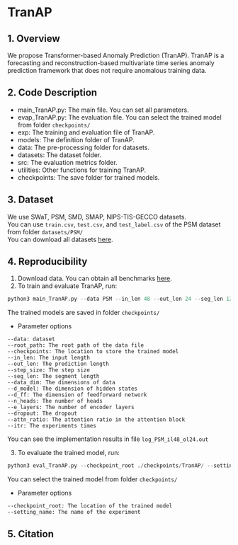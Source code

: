 # **TranAP**

## 1. Overview
We propose Transformer-based Anomaly Prediction (TranAP).
TranAP is a forecasting and reconstruction-based multivariate
time series anomaly prediction framework that does not require
anomalous training data. 

## 2. Code Description
- main_TranAP.py: The main file. You can set all parameters.
- evap_TranAP.py: The evaluation file. You can select the trained model from folder `checkpoints/`
- exp: The training and evaluation file of TranAP.
- models: The definition folder of TranAP.
- data: The pre-processing folder for datasets.
- datasets: The dataset folder.
- src: The evaluation metrics folder.
- utilities: Other functions for training TranAP.
- checkpoints: The save folder for trained models.

## 3. Dataset
We use SWaT, PSM, SMD, SMAP, NIPS-TIS-GECCO datasets.  
You can use `train.csv`, `test.csv`, and `test_label.csv` of the PSM dataset from folder `datasets/PSM/`  
You can download all datasets [here](https://drive.google.com/drive/folders/1RaIJQ8esoWuhyphhmMaH-VCDh-WIluRR).

## 4. Reproducibility
1. Download data. You can obtain all benchmarks [here](https://drive.google.com/drive/folders/1RaIJQ8esoWuhyphhmMaH-VCDh-WIluRR).
2. To train and evaluate TranAP, run:  
```python
python3 main_TranAP.py --data PSM --in_len 48 --out_len 24 --seg_len 12 --itr 5
```
The trained models are saved in folder `checkpoints/`
- Parameter options
```
--data: dataset
--root_path: The root path of the data file
--checkpoints: The location to store the trained model
--in_len: The input length
--out_len: The prediction length
--step_size: The step size
--seg_len: The segment length
--data_dim: The dimensions of data
--d_model: The dimension of hidden states
--d_ff: The dimension of feedforward network
--n_heads: The number of heads
--e_layers: The number of encoder layers
--dropout: The dropout
--attn_ratio: The attention ratio in the attention block
--itr: The experiments times
```
You can see the implementation results in file `log_PSM_il48_ol24.out` 

3. To evaluate the trained model, run:
 ```python
python3 eval_TranAP.py --checkpoint_root ./checkpoints/TranAP/ --setting_name TranAP_PSM_il48_ol24_ss6_sl12_win2_fa10_dm256_nh4_el3_attn0.25_itr0/
```
You can select the trained model from folder `checkpoints/`
- Parameter options
```
--checkpoint_root: The location of the trained model 
--setting_name: The name of the experiment
```
## 5. Citation
